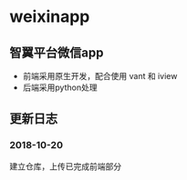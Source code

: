 # weixinapp
## 智翼平台微信app
- 前端采用原生开发，配合使用 vant 和 iview
- 后端采用python处理
## 更新日志
### 2018-10-20
建立仓库，上传已完成前端部分

